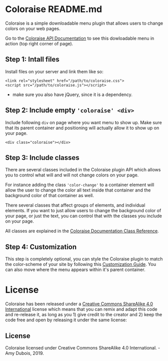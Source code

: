 # Coloraise README.md

Coloraise is a simple downloadable menu plugin that allows users to change colors on your web pages.

Go to the [Coloraise API Documentation](https://aduboisforge.com/coloraise/coloraise.html) to see this dowloadable menu in action (top right corner of page).

## Step 1: Intall files

Install files on your server and link them like so:

```
<link rel="stylesheet" href="/path/to/coloraise.css">
<script src="/path/to/coloraise.js"></script>
```

* make sure you also have jQuery, since it is a dependency.

## Step 2: Include empty `'coloraise' <div>`

Include following `div` on page where you want menu to show up.  Make sure that its parent container and positioning will actually allow it to show up on your page.

```
<div class="coloraise"></div>
```

## Step 3: Include classes

There are several classes included in the Coloraise plugin API which allows you to control what will and will not change colors on your page.

For instance adding the class `'color-change'` to a container element will allow the user to change the color all text inside that container and the background color of that container as well.

There several classes that affect groups of elements, and individual elements.  If you want to just allow users to change the background color of your page, or just the text, you can control that with the classes you include on your page.

All classes are explained in the [Coloraise Documentation Class Reference](https://aduboisforge.com/coloraise/coloraise.html#section5).

## Step 4: Customization

This step is completely optional, you can style the Coloraise plugin to match the color-scheme of your site by following this [Customization Guide](https://aduboisforge.com/coloraise/coloraise.html#section51). You can also move where the menu appears within it's parent container.

# License

Coloraise has been released under a  [Creative Commons ShareAlike 4.0 International](https://creativecommons.org/licenses/by-sa/4.0/) license which means that you can remix and adapt this code and re-release it, as long as you 1) give credit to the creator and 2) keep the code free and open by releasing it under the same license:


## License

Coloraise licensed under Creative Commons
ShareAlike 4.0 International.
-Amy Dubois, 2019.
